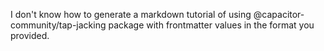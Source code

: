 I don't know how to generate a markdown tutorial of using @capacitor-community/tap-jacking package with frontmatter values in the format you provided.